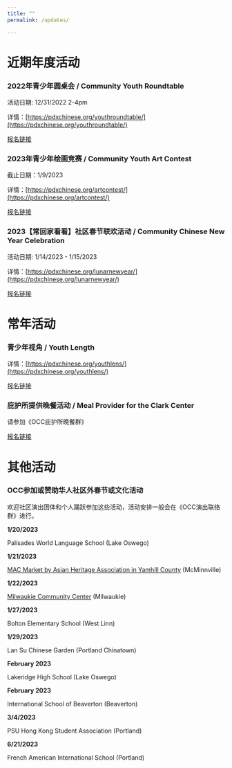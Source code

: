 ```yaml
---
title: ""
permalink: /updates/

---
```


# 近期年度活动

### 2022年青少年圆桌会 / Community Youth Roundtable

活动日期: 12/31/2022 2-4pm

详情：[https://pdxchinese.org/youthroundtable/](https://pdxchinese.org/youthroundtable/)

[报名链接](https://docs.google.com/forms/d/e/1FAIpQLSc946VK4VMu2ZZK_mgEl-2QBBaTOLoIwdgKmCw3K9CXkgN2Kg/viewform?usp=sf_link)

### 2023年青少年绘画竞赛 / Community Youth Art Contest

截止日期：1/9/2023

详情：[https://pdxchinese.org/artcontest/](https://pdxchinese.org/artcontest/)

[报名链接](https://docs.google.com/forms/d/e/1FAIpQLSfmrDrWiKU144aH_rX42MJTeL0JuTmpozwz8D57UKt17yAIRg/viewform?usp=sf_link)

### 2023【常回家看看】社区春节联欢活动 / Community Chinese New Year Celebration

活动日期: 1/14/2023 - 1/15/2023

详情：[https://pdxchinese.org/lunarnewyear/](https://pdxchinese.org/lunarnewyear/)

[报名链接](https://docs.google.com/forms/d/e/1FAIpQLSerbP7209LCkipAJUhnEdkvN0S-N-lbFywEG5Jc7MZtjexAlA/viewform?usp=sf_link)

# 常年活动

### 青少年视角 / Youth Length

详情：[https://pdxchinese.org/youthlens/](https://pdxchinese.org/youthlens/)

[报名链接](https://docs.google.com/forms/d/e/1FAIpQLScK3ahKKd_XjBtZNlOqSQhaRgjLDolodXpg9dIBx3lLu3mbWg/viewform?usp=sf_link)

### 庇护所提供晚餐活动 / Meal Provider for the Clark Center

请参加《OCC庇护所晚餐群》

[报名链接](https://signup.com/client/invitation2/secure/114701245205736806/false#/invitation)

# 其他活动

### OCC参加或赞助华人社区外春节或文化活动

欢迎社区演出团体和个人踊跃参加这些活动，活动安排一般会在《OCC演出联络群》进行。

**1/20/2023**

Palisades World Language School (Lake Oswego)

**1/21/2023**

[MAC Market by Asian Heritage Association in Yamhill County](https://www.eventbrite.com/e/lunar-new-year-celebration-tickets-473476941277) (McMinnville)

**1/22/2023**

[Milwaukie Community Center](https://ncprd.com/wp-content/uploads/2022/12/MCC-Connection_Jan_Feb_2023_Final_singles.pdf) (Milwaukie)

**1/27/2023**

Bolton Elementary School (West Linn)

**1/29/2023**

Lan Su Chinese Garden (Portland Chinatown)

**February 2023**

Lakeridge High School (Lake Oswego)

**February 2023**

International School of Beaverton (Beaverton)

**3/4/2023**

PSU Hong Kong Student Association (Portland)

**6/21/2023**

French American International School (Portland)
